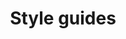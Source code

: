 ---
title: Style guides
permalink: /style-guides/
layout: redirect
redirect: /our-style/style-guides/
---